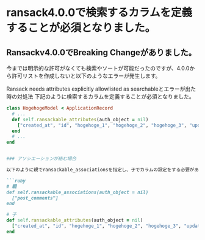 # ransack4.0.0で検索するカラムを定義することが必須となりました。
## Ransackv4.0.0でBreaking Changeがありました。

今までは明示的な許可がなくても検索やソートが可能だったのですが、4.0.0から許可リストを作成しないと以下のようなエラーが発生します。

Ransack needs attributes explicitly allowlisted as searchableとエラーが出た時の対処法
下記のように検索するカラムを定義することが必須となりました。
```ruby
class HogehogeModel < ApplicationRecord
  # ...
  def self.ransackable_attributes(auth_object = nil)
    ["created_at", "id", "hogehoge_1", "hogehoge_2", "hogehoge_3", "updated_at"]
  end
  # ...
end


### アソシエーションが絡む場合

以下のように親でransackable_associationsを指定し、子でカラムの設定をする必要があります。

```ruby
# 親
def self.ransackable_associations(auth_object = nil)
  ["post_comments"]
end
```

```ruby
# 子
def self.ransackable_attributes(auth_object = nil)
  ["created_at", "id", "hogehoge_1", "hogehoge_2", "hogehoge_3", "updated_at"]
end
```